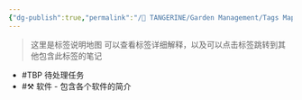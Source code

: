 ```yaml
---
{"dg-publish":true,"permalink":"/🍊 TANGERINE/Garden Management/Tags Map/","noteIcon":"signpost","created":"2024-11-05T22:59:43.059+08:00","updated":"2024-12-12T15:53:38.146+08:00"}
---
```


>这里是标签说明地图
可以查看标签详细解释，以及可以点击标签跳转到其他包含此标签的笔记

- #TBP 待处理任务
- #⚒️ 软件 - 包含各个软件的简介